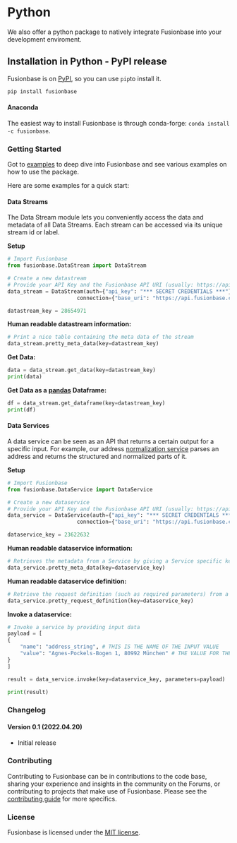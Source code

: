 # Python

We also offer a python package to natively integrate Fusionbase into your development enviroment.

## Installation in Python - PyPI release

Fusionbase is on [PyPI](https://test.pypi.org/project/fusionbase-test-package/), so you can use `pip`to install it.

```bash
pip install fusionbase
```

#### Anaconda

The easiest way to install Fusionbase is through conda-forge: `conda install -c fusionbase`.

### Getting Started

Got to [examples](https://github.com/FusionbaseHQ/fb\_user\_\_fusionbase\_py/tree/main/examples) to deep dive into Fusionbase and see various examples on how to use the package.

Here are some examples for a quick start:

#### Data Streams

The Data Stream module lets you conveniently access the data and metadata of all Data Streams. Each stream can be accessed via its unique stream id or label.

**Setup**

```python
# Import Fusionbase
from fusionbase.DataStream import DataStream

# Create a new datastream
# Provide your API Key and the Fusionbase API URI (usually: https://api.fusionbase.com/api/v1)
data_stream = DataStream(auth={"api_key": "*** SECRET CREDENTIALS ***"},
                      connection={"base_uri": "https://api.fusionbase.com/api/v1"})

datastream_key = 28654971
```

**Human readable datastream information:**

```python
# Print a nice table containing the meta data of the stream
data_stream.pretty_meta_data(key=datastream_key)
```

**Get Data:**

```python
data = data_stream.get_data(key=datastream_key)
print(data)
```

**Get Data as a** [**pandas**](https://pandas.pydata.org) **Dataframe:**

```python
df = data_stream.get_dataframe(key=datastream_key)
print(df)
```

#### Data Services

A data service can be seen as an API that returns a certain output for a specific input. For example, our address [normalization service](https://app.fusionbase.com/share/25127186) parses an address and returns the structured and normalized parts of it.

**Setup**

```python
# Import Fusionbase
from fusionbase.DataService import DataService

# Create a new dataservice
# Provide your API Key and the Fusionbase API URI (usually: https://api.fusionbase.com/api/v1)
data_service = DataService(auth={"api_key": "*** SECRET CREDENTIALS ***"},
                      connection={"base_uri": "https://api.fusionbase.com/api/v1"})

dataservice_key = 23622632
```

**Human readable dataservice information:**

```python
# Retrieves the metadata from a Service by giving a Service specific key and prints it nicely to console
data_service.pretty_meta_data(key=dataservice_key)
```

**Human readable dataservice definition:**

```python
# Retrieve the request definition (such as required parameters) from a Service by giving a Service specific key and print it to console.
data_service.pretty_request_definition(key=dataservice_key)
```

**Invoke a dataservice:**

```python
# Invoke a service by providing input data
payload = [
{
	"name": "address_string", # THIS IS THE NAME OF THE INPUT VALUE
	"value": "Agnes-Pockels-Bogen 1, 80992 München" # THE VALUE FOR THE INPUT
}
]

result = data_service.invoke(key=dataservice_key, parameters=payload)

print(result)
```

### Changelog

#### Version 0.1 (2022.04.20)

* Initial release

### Contributing

Contributing to Fusionbase can be in contributions to the code base, sharing your experience and insights in the community on the Forums, or contributing to projects that make use of Fusionbase. Please see the [contributing guide](https://github.com/FusionbaseHQ/fb\_user\_\_fusionbase\_py/blob/main/docs/CONTRIBUTING.md) for more specifics.

### License

Fusionbase is licensed under the [MIT license](https://github.com/FusionbaseHQ/fb\_user\_\_fusionbase\_py/blob/main/LICENSE).

